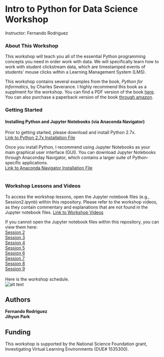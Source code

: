 
# Intro to Python for Data Science Workshop
Instructor: Fernando Rodriguez

### About This Workshop
This workshop will teach you all of the essential Python programming concepts you need in order work with data. We will specifically learn how to work with student clickstream data, which are timestamped events of students' mouse clicks within a Learning Management System (LMS).

This workshop contains several examples from the book, <i>Python for Informatics</i>, by Charles Severance. I highly recommend this book as a supplment for the workshop. You can find a PDF version of the book <a href="http://www.pythonlearn.com/book_270.pdf" target="_blank">here</a>. You can also purchase a paperback version of the book <a href="https://www.amazon.com/Python-Informatics-Dr-Charles-Severance/dp/1492339245/ref=tmm_pap_swatch_0?_encoding=UTF8&qid=1534778376&sr=8-1" target="_blank">through amazon</a>.

### Getting Started
#### Installing Python and Jupyter Notebooks (via Anaconda Navigator)
Prior to getting started, please download and install Python 2.7x.<br>
<a href="https://www.python.org/downloads/release/python-2715/" target="_blank">Link to Python 2.7x Installation File</a></br>

Once you install Python, I recommend using Jupyter Notebooks as your main graphical user interface (GUI). You can download Jupyter Notebooks through Anaconday Navigator, which contains a larger suite of Python-specific applications.<br> 
<a href="https://anaconda.org/anaconda/anaconda-navigator">Link to Anaconda Navigator Installation File</a></br><br>

### Workshop Lessons and Videos
To access the workshop lessons, open the Jupyter notebook files (e.g., Session2.ipynb) within this repository. Please refer to the workshop videos, as they contain commentary and explanations that are not found in the Jupyter notebook files. <a href="https://drive.google.com/open?id=1edZyHQdBu-kJ_6xhVFZiOYCNuVuHdxXk" target="_blank">Link to Workshop Videos</a></br>

If you cannot open the Jupyter notebook files within this repository, you can view them here:</br>
<a href="https://nbviewer.jupyter.org/github/FernandoUCI/Python-for-Data-Science-Workshop/blob/master/Session2.ipynb" target="_blank">Session 2</a></br>
<a href="http://nbviewer.jupyter.org/github/FernandoUCI/Python-for-Data-Science-Workshop/blob/master/Session3.ipynb" target="_blank">Session 3</a></br>
<a href="https://nbviewer.jupyter.org/github/FernandoUCI/Python-for-Data-Science-Workshop/blob/master/Session4.ipynb" target="_blank">Session 4</a></br>
<a href="http://nbviewer.jupyter.org/github/FernandoUCI/Python-for-Data-Science-Workshop/blob/master/Session5.ipynb" target="_blank">Session 5</a></br>
<a href="https://nbviewer.jupyter.org/github/FernandoUCI/Python-for-Data-Science-Workshop/blob/master/Session6.ipynb" target="_blank">Session 6</a></br>
<a href="https://nbviewer.jupyter.org/github/FernandoUCI/Python-for-Data-Science-Workshop/blob/master/Session7.ipynb" target="_blank">Session 7</a></br>
<a href="https://nbviewer.jupyter.org/github/FernandoUCI/Python-for-Data-Science-Workshop/blob/master/Session8.ipynb" target="_blank">Session 8</a></br>
<a href="https://nbviewer.jupyter.org/github/FernandoUCI/Python-for-Data-Science-Workshop/blob/master/Session9.ipynb" target="_blank">Session 9</a></br><br>
Here is the workshop schedule.</br>
![alt text](https://github.com/FernandoUCI/Python-for-Data-Science-Workshop/blob/master/images/schedule.png)



## Authors

**Fernando Rodriguez** <br>
**Jihyun Park**

## Funding

This workshop is supported by the National Science Foundation grant, Investigating Virtual Learning Environments (DUE# 1535300).

